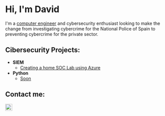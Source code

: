 <h1>Hi, I'm David<br/> </h1>

I'm a <a href="https://www.linkedin.com/in/david-v-654025330/">computer engineer</a> and cybersecurity enthusiast looking to make the change from investigating cybercrime for the National Police of Spain to preventing cybercrime for the private sector.

<h2>Cibersecurity Projects:</h2>

- <b>SIEM</b>
  - [Creating a home SOC Lab using Azure](https://github.com/DVidal0/SOC-Lab)
- <b>Python</b>
  - [Soon](https://github.com/DVidal0/SOC-Lab)

<h2>Contact me:</h2>

[<img align="left" alt="DavidVidal | LinkedIn" width="22px" src="https://cdn.jsdelivr.net/npm/simple-icons@v3/icons/linkedin.svg" />][linkedin]

[linkedin]: https://www.linkedin.com/in/david-v-654025330/

<!--
**joshmadakor1/joshmadakor1** is a ✨ _special_ ✨ repository because its `README.md` (this file) appears on your GitHub profile.

Here are some ideas to get you started:

- 🔭 I’m currently working on ...
- 🌱 I’m currently learning ...
- 👯 I’m looking to collaborate on ...
- 🤔 I’m looking for help with ...
- 💬 Ask me about ...
- 📫 How to reach me: ...
- 😄 Pronouns: ...
- ⚡ Fun fact: ...
-->
